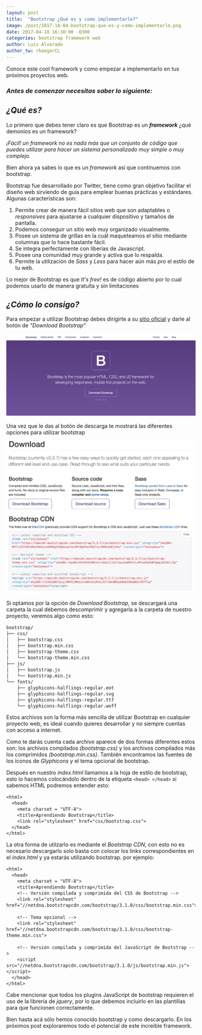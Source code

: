 ```yaml
---
layout: post
title:  "Bootstrap ¿Qué es y como implementarlo?"
image: /post/2017-18-04-bootstrap-que-es-y-como-implementarlo.png
date: 2017-04-18 16:30:00 -0300
categories: bootstrap framework web
author: Luis Alvarado
author_tw: rhaegarCL
---
```

Conoce este cool framework y como empezar a implementarlo en tus próximos proyectos web.

<!--more-->

### *Antes de comenzar necesitas saber lo siguiente:*

## *¿Qué es?*
Lo primero que debes tener claro es que Bootstrap es un ***framework*** ¿qué demonios es un framework?  

*¡Fácil! un framework no es nada más que un conjunto de código que puedes utilizar para hacer un sistema personalizado muy simple o muy complejo.*

Bien ahora ya sabes lo que es un *framework* asi que continuemos con bootstrap.

Bootstrap fue desarrollado por Twitter, tiene como gran objetivo facilitar el diseño web sirviendo de guía para emplear buenas prácticas y estándares. Algunas características son:

1. Permite crear de manera fácil sitios web que son adaptables o *responsives* para ajustarse a cualquier dispositivo y tamaños de pantalla.
2. Podemos conseguir un sitio web muy organizado visualmente.
3. Posee un sistema de grillas en la cuál maqueteamos el sitio mediante columnas que lo hace bastante fácil.
4. Se integra perfectamente con liberías de Javascript.
5. Posee una comunidad muy grande y activa que lo respalda.
6. Permite la utilización de *Sass* y *Less* para hacer aún más *pro* el estilo de tu web.

 Lo mejor de Bootstrap es que *It's free!* es de código abierto por lo cual podemos usarlo de manera gratuíta y sin limitaciones

## *¿Cómo lo consigo?*

Para empezar a utilizar Bootstrap debes dirigirte a su [sitio oficial](http://getbootstrap.com/) y darle al botón de *"Download Bootstrap"*

![download-bootstrap](/assets/img/post/2017-18-04-bootstrap-que-es-y-como-implementarlo/download-bootstrap.png)

Una vez que le das al botón de descarga te mostrará las diferentes opciones para utilizar bootstrap

![opciones-descarga-bootstrap](/assets/img/post/2017-18-04-bootstrap-que-es-y-como-implementarlo/opciones-descarga-bootstrap.jpg)

Si optamos por la opción de *Download Bootstrap*, se descargará una carpeta la cual debemos descomprimir y agregarla a la carpeta de nuestro proyecto, veremos algo como esto:

~~~
bootstrap/
├── css/
│   ├── bootstrap.css
│   ├── bootstrap.min.css
│   ├── bootstrap-theme.css
│   └── bootstrap-theme.min.css
├── js/
│   ├── bootstrap.js
│   └── bootstrap.min.js
└── fonts/
    ├── glyphicons-halflings-regular.eot
    ├── glyphicons-halflings-regular.svg
    ├── glyphicons-halflings-regular.ttf
    └── glyphicons-halflings-regular.woff

~~~
Estos archivos son la forma más sencilla de utilizar Bootstrap en cualquier proyecto web, es ideal cuando quieres desarrollar y no siempre cuentas con acceso a internet.

Como te darás cuenta cada archivo aparece de dos formas diferentes estos son: los archivos compilados  *(bootstrap.css)* y los archivos compilados más los comprimidos *(bootstrap.min.css)*. También encontramos las fuentes de los iconos de *Glyphicons* y el tema opcional de bootstrap.

Después en nuestro *index.html* llamamos a la hoja de estilo de bootstrap, esto lo hacemos colocándolo dentro de la etiqueta ``<head> </head>`` si sabemos HTML podremos entender esto:
~~~
<html>
  <head>
    <meta charset = "UTF-8">
    <title>Aprendiendo Bootstrap</title>
    <link rel="stylesheet" href="css/bootstrap.css">
  </head>
</html>
~~~
La otra forma de utilzarlo es mediante el *Bootstrap CDN*, con esto no es necesario descargarlo solo basta con colocar los links correspondientes en el *index.html* y ya estarás utilizando bootstrap. por ejemplo:

~~~
<html>
  <head>
    <meta charset = "UTF-8">
    <title>Aprendiendo Bootstrap</title>
    <!-- Versión compilada y comprimida del CSS de Bootstrap -->
    <link rel="stylesheet" href="//netdna.bootstrapcdn.com/bootstrap/3.1.0/css/bootstrap.min.css">

    <!-- Tema opcional -->
    <link rel="stylesheet" href="//netdna.bootstrapcdn.com/bootstrap/3.1.0/css/bootstrap-theme.min.css">

    <!-- Versión compilada y comprimida del JavaScript de Bootstrap -->
    <script src="//netdna.bootstrapcdn.com/bootstrap/3.1.0/js/bootstrap.min.js"></script>
  </head>
</html>
~~~

Cabe mencionar que todos los plugins JavaScript de bootstrap requieren el uso de la librería de *jquery*, por lo que debemos incluirlo en las plantillas para que funcionen correctamente.

Bien hasta acá sólo hemos conocido bootstrap y como descargarlo.
En los próximos post exploraremos todo el potencial de este increible framework.
